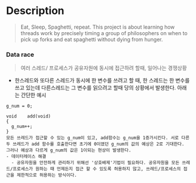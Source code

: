 # Description
> Eat, Sleep, Spaghetti, repeat. This project is about learning how threads work by precisely timing a group of philosophers on when to pick up forks and eat spaghetti without dying from hunger.

### Data race
> 여러 스레드/ 프로세스가 공유자원에 동시에 접근하려 할때, 일어나는 경쟁상황
+ 한스레드와 또다른 스레드가 동시에 한 변수를 쓰려고 할 때, 한 스레드는 한 변수를 쓰고 있는데 다른스레드는 그 변수를 읽으려고 할때 당의 상황에서 발생한다.
아래는 간단한 예시
```
g_num = 0;

void    add(void)
{
  g_num++;
}
모든 쓰레드가 접근할 수 있는 g_num이 있고, add함수는 g_num을 1증가시킨다. 서로 다른 두 쓰레드가 add 함수를 호출한다면 초기에 0이였던 g_num의 값의 예상은 2로 기대한다.
그러나 예상과 다르게 g_num의 값은 1이되는 현상이 발생한다.
- 데이터레이스 해결
  - 공유자원을 안전하게 관리하기 위해선 '상호배제'기법이 필요하다. 공유자원을 모든 쓰레드/프로세스가 원하는 때 언제든지 접근 할 수 있도록 허용하지 않고, 쓰레드/프로세스의 접근을 제한적으로 허용하는 방식이다.
